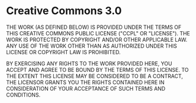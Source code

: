# Creative Commons 3.0

THE WORK (AS DEFINED BELOW) IS PROVIDED UNDER THE TERMS OF THIS CREATIVE COMMONS PUBLIC LICENSE ("CCPL" OR "LICENSE").
THE WORK IS PROTECTED BY COPYRIGHT AND/OR OTHER APPLICABLE LAW. ANY USE OF THE WORK OTHER THAN AS AUTHORIZED UNDER THIS
LICENSE OR COPYRIGHT LAW IS PROHIBITED.

BY EXERCISING ANY RIGHTS TO THE WORK PROVIDED HERE, YOU ACCEPT AND AGREE TO BE BOUND BY THE TERMS OF THIS LICENSE. TO THE
EXTENT THIS LICENSE MAY BE CONSIDERED TO BE A CONTRACT, THE LICENSOR GRANTS YOU THE RIGHTS CONTAINED HERE IN CONSIDERATION
OF YOUR ACCEPTANCE OF SUCH TERMS AND CONDITIONS.

